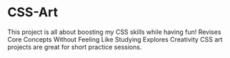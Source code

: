 # CSS-Art
This project is all about boosting my CSS skills while having fun!
Revises Core Concepts Without Feeling Like Studying
Explores Creativity
CSS art projects are great for short practice sessions.

